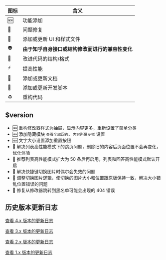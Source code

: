 | 图标 | 含义                                             |
| ---- | ------------------------------------------------ |
| 🆕   | 功能添加                                         |
| 🐞   | 问题修复                                         |
| 💄   | 添加或更新 UI 和样式文件                         |
| 👽   | **由于知乎自身接口或结构修改而进行的兼容性变化** |
| 🎨   | 改进代码的结构/格式                              |
| ⚡   | 提高性能                                         |
| 📝   | 添加或更新文档                                   |
| 🔨   | 添加或更新开发脚本                               |
| ♻️   | 重构代码                                         |

## $version

- 🆕 重构修改器样式为抽屉，显示内容更多，重新设置了菜单分类
- 🆕 添加隐藏模块 `查看全部回答`、`内容所属专栏` 设置
- 🆕 文字大小设置添加重置按钮
- 🐞 解决列表高性能模式下的跳页问题，删除旧的内容后页面位置不会再变化，优化体验
- 🐞 推荐列表高性能模式扩大为 50 条后再启用，列表和回答高性能模式默认开启
- 🐞 解决快捷键切换图片时偶尔会失效的问题
- 🐞 调整切换图片逻辑，使切换的图片大小和位置跟原版保持一致，解决大小错乱位置错误的问题
- 🐞 修复从修改器跳转到黑名单可能会出现的 404 错误

## 历史版本更新日志

[查看 4.x 版本的更新日志](https://github.com/liuyubing233/zhihu-custom/blob/v4.25.0/CHANGELOG.md)

[查看 3.x 版本的更新日志](https://github.com/liuyubing233/zhihu-custom/blob/v3.16.7/CHANGELOG.md)

[查看 2.x 版本的更新日志](https://github.com/liuyubing233/zhihu-custom/blob/v2.8.0/development/changelog.md)

[查看 1.x 版本的更新日志](https://github.com/liuyubing233/zhihu-custom/blob/v1.8.0/doc/changelog.md)
